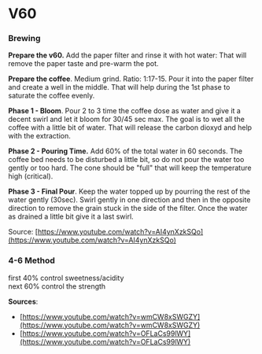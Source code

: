 # V60

### Brewing

**Prepare the v60.** Add the paper filter and rinse it with hot water: That will remove the paper taste and pre-warm the pot.

**Prepare the coffee**. Medium grind. Ratio: 1:17-15. Pour it into the paper filter and create a well in the middle. That will help during the 1st phase to saturate the coffee evenly.

**Phase 1 - Bloom**. Pour 2 to 3 time the coffee dose as water and give it a decent swirl and let it bloom for 30/45 sec max. The goal is to wet all the coffee with a little bit of water. That will release the carbon dioxyd and help with the extraction. 

**Phase 2 - Pouring Time.** Add 60% of the total water in 60 seconds. The coffee bed needs to be disturbed a little bit, so do not pour the water too gently or too hard. The cone should be "full" that will keep the temperature high \(critical\).

**Phase 3 - Final Pour**. Keep the water topped up by pourring the rest of the water gently \(30sec\). Swirl gently in one direction and then in the opposite direction to remove the grain stuck in the side of the filter. Once the water as drained a little bit give it a last swirl.

Source: [https://www.youtube.com/watch?v=AI4ynXzkSQo](https://www.youtube.com/watch?v=AI4ynXzkSQo)

### 4-6 Method

first 40% control sweetness/acidity  
next 60% control the strength

**Sources**:

* [https://www.youtube.com/watch?v=wmCW8xSWGZY](https://www.youtube.com/watch?v=wmCW8xSWGZY)
* [https://www.youtube.com/watch?v=OFLaCs99lWY](https://www.youtube.com/watch?v=OFLaCs99lWY)





